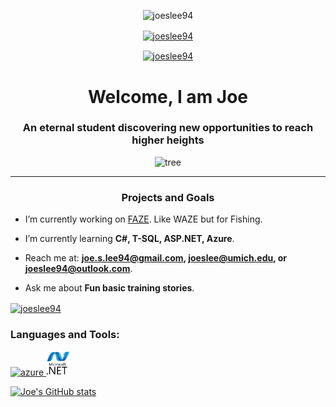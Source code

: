 <p align="center"> <img src=https://komarev.com/ghpvc/?username=joeslee94-flat-square alt="joeslee94" /> </p>
<p align="center"><a href="https://linkedin.com/in/joeslee94" target="blank"><img align="center" src="https://img.shields.io/badge/-LinkedIn-blue?style=flat&logo=Linkedin&logoColor=white" alt="joeslee94"/></a></p>
<p align="center"><a href="https://leetcode.com/joeslee94/" target="blank"><img align="center" src="https://img.shields.io/badge/-LeetCode-orange?style=flat&logo=LeetCode&logoColor=black" alt="joeslee94"/></a></p>

<h1 align="center">Welcome, I am Joe</h1>
<h3 align="center">An eternal student discovering new opportunities to reach higher heights</h3>

<p align="center"> <img src="https://bloomreviewsblog.files.wordpress.com/2016/12/laputa.jpg" alt="tree" width="1920" height="500"/>

<hr>

<h3 align="center">Projects and Goals</h3>

- I’m currently working on [FAZE](https://github.com/joeslee94/faze). Like WAZE but for Fishing.

- I’m currently learning **C#, T-SQL, ASP.NET, Azure**.

- Reach me at: **joe.s.lee94@gmail.com, joeslee@umich.edu, or joeslee94@outlook.com**.

- Ask me about **Fun basic training stories**.

<p align="left">

<a href="https://www.leetcode.com/joeslee94" target="blank"><img align="center" src="https://upload.wikimedia.org/wikipedia/commons/thumb/a/ab/LeetCode_logo_white_no_text.svg/1200px-LeetCode_logo_white_no_text.svg.png" alt="joeslee94" height="40" width="40" /></a>
</p>

<h3 align="left">Languages and Tools:</h3>
<p align="left"> <a href="https://azure.microsoft.com/en-in/" target="_blank"> <img src="https://www.vectorlogo.zone/logos/microsoft_azure/microsoft_azure-icon.svg" alt="azure" width="40" height="40"/> </a> <a href="https://dotnet.microsoft.com/" target="_blank"> <img src="https://raw.githubusercontent.com/devicons/devicon/master/icons/dot-net/dot-net-original-wordmark.svg" alt="dotnet" width="40" height="40"/> </a> </p>

[![Joe's GitHub stats](https://github-readme-stats.vercel.app/api?username=joeslee94&show_icons=true&theme=radical)](https://github.com/anuraghazra/github-readme-stats)
